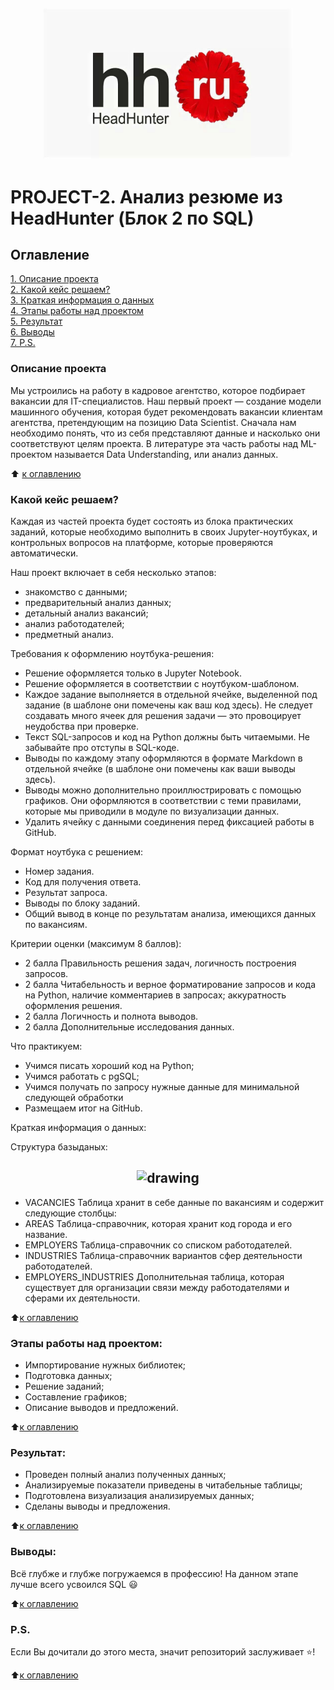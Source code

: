 ## <center> <img src = https://raw.githubusercontent.com/AndreyRysistov/DatasetsForPandas/main/hh%20label.jpg alt="drawing" style="width:400px;">

# PROJECT-2. Анализ резюме из HeadHunter (Блок 2 по SQL)

## Оглавление  
[1. Описание проекта](https://github.com/MrMonkeyfeeder/Project_HH2/tree/master/README.md#Описание-проекта)  
[2. Какой кейс решаем?](https://github.com/MrMonkeyfeeder/Project_HH2/tree/master/README.md#Какой-кейс-решаем)  
[3. Краткая информация о данных](https://github.com/MrMonkeyfeeder/Project_HH2/tree/master/README.md#Краткая-информация-о-данных)  
[4. Этапы работы над проектом](https://github.com/MrMonkeyfeeder/Project_HH2/tree/master/README.md#Этапы-работы-над-проектом)  
[5. Результат](https://github.com/MrMonkeyfeeder/Project_HH2/tree/master/README.md#Результат)  
[6. Выводы](https://github.com/MrMonkeyfeeder/Project_HH2/tree/master/README.md#Выводы)  
[7. P.S.](https://github.com/MrMonkeyfeeder/Project_HH2/tree/master/README.md#P.S.)

### Описание проекта
Мы устроились на работу в кадровое агентство, которое подбирает вакансии для IT-специалистов. Наш первый проект — создание модели машинного обучения, которая будет рекомендовать вакансии клиентам агентства, претендующим на позицию Data Scientist. Сначала нам необходимо понять, что из себя представляют данные и насколько они соответствуют целям проекта. В литературе эта часть работы над ML-проектом называется Data Understanding, или анализ данных.

⬆️ [к оглавлению](https://github.com/MrMonkeyfeeder/Project_HH2/tree/master/README.md#Оглавление)

### Какой кейс решаем?
Каждая из частей проекта будет состоять из блока практических заданий, которые необходимо выполнить в своих Jupyter-ноутбуках, и контрольных вопросов на платформе, которые проверяются автоматически.

Наш проект включает в себя несколько этапов:

* знакомство с данными;
* предварительный анализ данных;
* детальный анализ вакансий;
* анализ работодателей;
* предметный анализ.

Требования к оформлению ноутбука-решения:

* Решение оформляется только в Jupyter Notebook.
* Решение оформляется в соответствии с ноутбуком-шаблоном.
* Каждое задание выполняется в отдельной ячейке, выделенной под задание (в шаблоне они помечены как ваш код здесь). Не следует создавать много ячеек для решения задачи — это провоцирует неудобства при проверке.
* Текст SQL-запросов и код на Python должны быть читаемыми. Не забывайте про отступы в SQL-коде.
* Выводы по каждому этапу оформляются в формате Markdown в отдельной ячейке (в шаблоне они помечены как ваши выводы здесь).
* Выводы можно дополнительно проиллюстрировать с помощью графиков. Они оформляются в соответствии с теми правилами, которые мы приводили в модуле по визуализации данных.
* Удалить ячейку с данными соединения перед фиксацией работы в GitHub.

Формат ноутбука с решением:

* Номер задания.
* Код для получения ответа.
* Результат запроса.
* Выводы по блоку заданий.
* Общий вывод в конце по результатам анализа, имеющихся данных по вакансиям.

Критерии оценки (максимум 8 баллов):

* 2 балла Правильность решения задач, логичность построения запросов.
* 2 балла Читабельность и верное форматирование запросов и кода на Python, наличие комментариев в запросах; аккуратность оформления решения.
* 2 балла Логичность и полнота выводов.
* 2 балла Дополнительные исследования данных.

Что практикуем:

* Учимся писать хороший код на Python;
* Учимся работать с pgSQL;
* Учимся получать по запросу нужные данные для минимальной следующей обработки
* Размещаем итог на GitHub.

Краткая информация о данных:

Структура базыданых:

## <center> <img src = https://lms.skillfactory.ru/asset-v1:SkillFactory+DST-3.0+28FEB2021+type@asset+block@SQL_pj2_2_1.png alt="drawing" style="width:400px;">


* VACANCIES Таблица хранит в себе данные по вакансиям и содержит следующие столбцы:
* AREAS Таблица-справочник, которая хранит код города и его название.
* EMPLOYERS Таблица-справочник со списком работодателей.
* INDUSTRIES Таблица-справочник вариантов сфер деятельности работодателей.
* EMPLOYERS_INDUSTRIES Дополнительная таблица, которая существует для организации связи между работодателями и сферами их деятельности.


⬆️[к оглавлению](https://github.com/MrMonkeyfeeder/Project_HH2/tree/master/README.md#Оглавление)

### Этапы работы над проектом:
* Импортирование нужных библиотек;
* Подготовка данных;
* Решение заданий;
* Составление графиков;
* Описание выводов и предложений.

⬆️[к оглавлению](https://github.com/MrMonkeyfeeder/Project_HH2/tree/master/README.md#Оглавление)

### Результат:
* Проведен полный анализ полученных данных;
* Анализируемые показатели приведены в читабельные таблицы;
* Подготовлена визуализация анализируемых данных;
* Сделаны выводы и предложения.

⬆️[к оглавлению](https://github.com/MrMonkeyfeeder/Project_HH2/tree/master/README.md#Оглавление)

### Выводы:
Всё глубже и глубже погружаемся в профессию! На данном этапе лучше всего усвоился SQL 😃

⬆️[к оглавлению](https://github.com/MrMonkeyfeeder/Project_HH2/tree/master/README.md#Оглавление)

### P.S.
Если Вы дочитали до этого места, значит репозиторий заслуживает ⭐!

⬆️[к оглавлению](https://github.com/MrMonkeyfeeder/Project_HH2/tree/master/README.md#Оглавление)